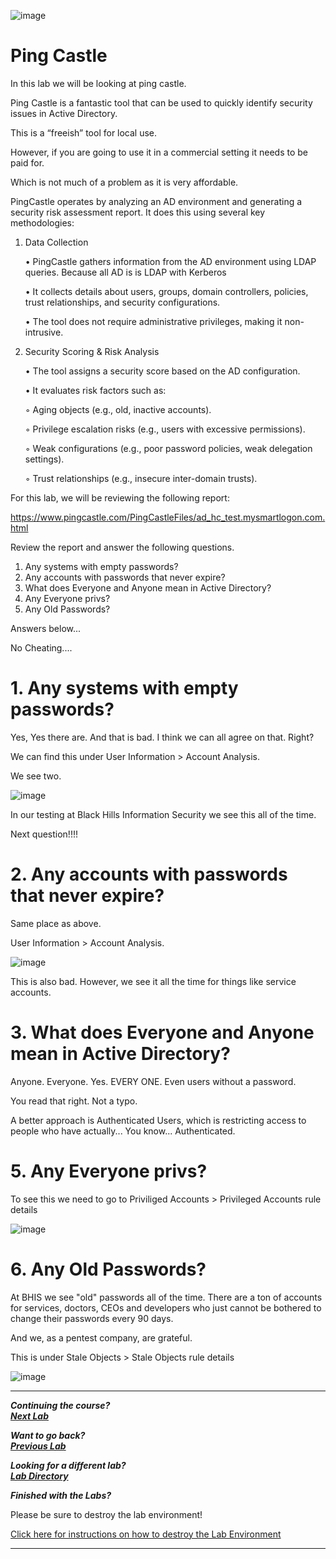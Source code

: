 ![image](https://github.com/user-attachments/assets/068fae26-6e8f-402f-ad69-63a4e6a1f59e)


# Ping Castle

In this lab we will be looking at ping castle.

Ping Castle is a fantastic tool that can be used to quickly identify security issues in Active Directory.

This is a “freeish” tool for local use. 

However, if you are going to use it in a commercial setting it needs to be paid for.

Which is not much of a problem as it is very affordable.

PingCastle operates by analyzing an AD environment and generating a security risk assessment report. It does this using several key methodologies:

1. Data Collection
   
	•	PingCastle gathers information from the AD environment using LDAP queries. Because all AD is is LDAP with Kerberos

	•	It collects details about users, groups, domain controllers, policies, trust relationships, and security configurations.

	•	The tool does not require administrative privileges, making it non-intrusive.


3. Security Scoring & Risk Analysis
   
	•	The tool assigns a security score based on the AD configuration.

	•	It evaluates risk factors such as:

	◦	Aging objects (e.g., old, inactive accounts).

	◦	Privilege escalation risks (e.g., users with excessive permissions).

	◦	Weak configurations (e.g., poor password policies, weak delegation settings).

	◦	Trust relationships (e.g., insecure inter-domain trusts).


For this lab, we will be reviewing the following report:

https://www.pingcastle.com/PingCastleFiles/ad_hc_test.mysmartlogon.com.html

Review the report and answer the following questions.

1. Any systems with empty passwords? 	
2. Any accounts with passwords that never expire? 
3. What does Everyone and Anyone mean in Active Directory?
5. Any Everyone privs?
6. Any Old Passwords?



Answers below...





No Cheating....



# 1. Any systems with empty passwords?

Yes, Yes there are.   And that is bad.  I think we can all agree on that.  Right?

We can find this under User Information > Account Analysis.

We see two.

![image](https://github.com/user-attachments/assets/f5cf89f0-c1d0-4a4f-8cc6-393a5202100a)

In our testing at Black Hills Information Security we see this all of the time.

Next question!!!!

# 2. Any accounts with passwords that never expire? 

Same place as above.  

User Information > Account Analysis.

![image](https://github.com/user-attachments/assets/211786d0-1f32-4356-ac5d-9770342eb983)


This is also bad. However, we see it all the time for things like service accounts.



# 3. What does Everyone and Anyone mean in Active Directory?

Anyone.  Everyone.  Yes.  EVERY ONE. Even users without a password. 

You read that right.  Not a typo.

A better approach is Authenticated Users, which is restricting access to people who have actually...  You know...  Authenticated.


# 5. Any Everyone privs?

To see this we need to go to Priviliged Accounts > Privileged Accounts rule details


![image](https://github.com/user-attachments/assets/0cf1c0c2-4d0a-4d19-a0d3-2add50744b65)



# 6. Any Old Passwords?

At BHIS we see "old" passwords all of the time.  There are a ton of accounts for services, doctors, CEOs and developers who just cannot be bothered to change their passwords every 90 days.

And we, as a pentest company, are grateful.

This is under Stale Objects > Stale Objects rule details

![image](https://github.com/user-attachments/assets/09b8c64c-a69f-4e38-b2f5-f63421ef33f7)


***                                                                 
<b><i>Continuing the course? </br>[Next Lab](/IntroClassFiles/Tools/IntroClass/AZURE-MSP-WRITEUP-main/README.md)</i></b>

<b><i>Want to go back? </br>[Previous Lab](/IntroClassFiles/Tools/IntroClass/ACHCEIntroClass/ACHunterCE.md)</i></b>

<b><i>Looking for a different lab? </br>[Lab Directory](/IntroClassFiles/navigation.md)</i></b>

***Finished with the Labs?***

Please be sure to destroy the lab environment!

[Click here for instructions on how to destroy the Lab Environment](/IntroClassFiles/Tools/IntroClass/LabDestruction/labdestruction.md)

---













